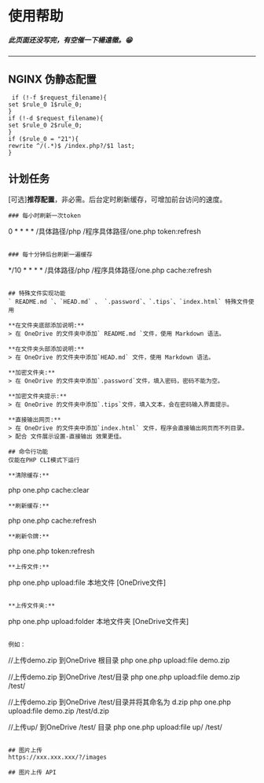 # 使用帮助

##### 此页面还没写完，有空催一下楊遠徵。😁

---


## NGINX 伪静态配置
```
 if (!-f $request_filename){
set $rule_0 1$rule_0;
}
if (!-d $request_filename){
set $rule_0 2$rule_0;
}
if ($rule_0 = "21"){
rewrite ^/(.*)$ /index.php?/$1 last;
}
```

## 计划任务
[可选]**推荐配置**，非必需。后台定时刷新缓存，可增加前台访问的速度。
```
### 每小时刷新一次token
```
0 * * * * /具体路径/php /程序具体路径/one.php token:refresh
```

### 每十分钟后台刷新一遍缓存
```
*/10 * * * * /具体路径/php /程序具体路径/one.php cache:refresh
```

## 特殊文件实现功能
` README.md `、`HEAD.md` 、 `.password`、`.tips`、`index.html` 特殊文件使用

**在文件夹底部添加说明:**
> 在 OneDrive 的文件夹中添加` README.md `文件，使用 Markdown 语法。

**在文件夹头部添加说明:**
> 在 OneDrive 的文件夹中添加`HEAD.md` 文件，使用 Markdown 语法。

**加密文件夹:**
> 在 OneDrive 的文件夹中添加`.password`文件，填入密码，密码不能为空。

**加密文件夹提示:**
> 在 OneDrive 的文件夹中添加`.tips`文件，填入文本，会在密码输入界面提示。

**直接输出网页:**
> 在 OneDrive 的文件夹中添加`index.html` 文件，程序会直接输出网页而不列目录。
> 配合 文件展示设置-直接输出 效果更佳。

## 命令行功能
仅能在PHP CLI模式下运行

**清除缓存:**
```
php one.php cache:clear
```
**刷新缓存:**
```
php one.php cache:refresh
```
**刷新令牌:**
```
php one.php token:refresh
```
**上传文件:**  
```
php one.php upload:file 本地文件 [OneDrive文件]
```

**上传文件夹:**
```
php one.php upload:folder 本地文件夹 [OneDrive文件夹]
```

例如：
```
//上传demo.zip 到OneDrive 根目录
php one.php upload:file demo.zip

//上传demo.zip 到OneDrive /test/目录
php one.php upload:file demo.zip /test/

//上传demo.zip 到OneDrive /test/目录并将其命名为 d.zip
php one.php upload:file demo.zip /test/d.zip

//上传up/ 到OneDrive /test/ 目录
php one.php upload:file up/ /test/
```

## 图片上传
https://xxx.xxx.xxx/?/images

## 图片上传 API
